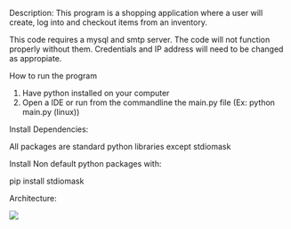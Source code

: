 Description: This program is a shopping application where a user will create, log into and checkout items from an inventory.

This code requires a mysql and smtp server. The code will not function properly without them. 
Credentials and IP address will need to be changed as appropiate.

How to run the program

1. Have python installed on your computer
2. Open a IDE or run from the commandline the main.py file (Ex: python main.py (linux))

Install Dependencies:

All packages are standard python libraries except stdiomask

Install Non default python packages with:

pip install stdiomask


Architecture:

![](https://user-images.githubusercontent.com/70664028/120247693-5f740080-c242-11eb-9eb4-fddb9202d0ff.png)
